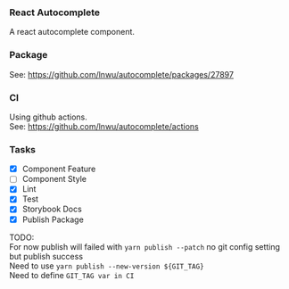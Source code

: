 ### React Autocomplete

A react autocomplete component.

### Package

See: https://github.com/lnwu/autocomplete/packages/27897

### CI

Using github actions.  
See: https://github.com/lnwu/autocomplete/actions


### Tasks

- [x] Component Feature
- [ ] Component Style
- [x] Lint
- [x] Test
- [x] Storybook Docs
- [x] Publish Package

TODO:  
For now publish will failed with `yarn publish --patch` no git config setting but publish success  
Need to use `yarn publish --new-version ${GIT_TAG}`  
Need to define `GIT_TAG var in CI`
